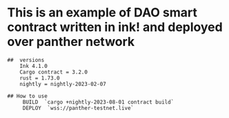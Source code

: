 # This is an example of DAO smart contract written in ink! and deployed over panther network 

    ##  versions 
        Ink 4.1.0 
        Cargo contract = 3.2.0
        rust = 1.73.0 
        nightly = nightly-2023-02-07

    ## How to use 
         BUILD  `cargo +nightly-2023-08-01 contract build`
         DEPLOY  `wss://panther-testnet.live`   
         




